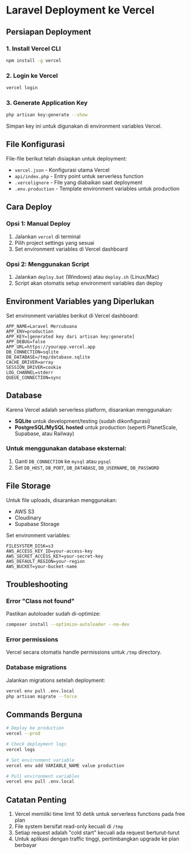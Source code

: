 # Laravel Deployment ke Vercel

## Persiapan Deployment

### 1. Install Vercel CLI
```bash
npm install -g vercel
```

### 2. Login ke Vercel
```bash
vercel login
```

### 3. Generate Application Key
```bash
php artisan key:generate --show
```
Simpan key ini untuk digunakan di environment variables Vercel.

## File Konfigurasi

File-file berikut telah disiapkan untuk deployment:

- `vercel.json` - Konfigurasi utama Vercel
- `api/index.php` - Entry point untuk serverless function
- `.vercelignore` - File yang diabaikan saat deployment
- `.env.production` - Template environment variables untuk production

## Cara Deploy

### Opsi 1: Manual Deploy
1. Jalankan `vercel` di terminal
2. Pilih project settings yang sesuai
3. Set environment variables di Vercel dashboard

### Opsi 2: Menggunakan Script
1. Jalankan `deploy.bat` (Windows) atau `deploy.sh` (Linux/Mac)
2. Script akan otomatis setup environment variables dan deploy

## Environment Variables yang Diperlukan

Set environment variables berikut di Vercel dashboard:

```
APP_NAME=Laravel Mercubuana
APP_ENV=production
APP_KEY=[generated key dari artisan key:generate]
APP_DEBUG=false
APP_URL=https://yourapp.vercel.app
DB_CONNECTION=sqlite
DB_DATABASE=/tmp/database.sqlite
CACHE_DRIVER=array
SESSION_DRIVER=cookie
LOG_CHANNEL=stderr
QUEUE_CONNECTION=sync
```

## Database

Karena Vercel adalah serverless platform, disarankan menggunakan:
- **SQLite** untuk development/testing (sudah dikonfigurasi)
- **PostgreSQL/MySQL hosted** untuk production (seperti PlanetScale, Supabase, atau Railway)

### Untuk menggunakan database eksternal:
1. Ganti `DB_CONNECTION` ke `mysql` atau `pgsql`
2. Set `DB_HOST`, `DB_PORT`, `DB_DATABASE`, `DB_USERNAME`, `DB_PASSWORD`

## File Storage

Untuk file uploads, disarankan menggunakan:
- AWS S3
- Cloudinary
- Supabase Storage

Set environment variables:
```
FILESYSTEM_DISK=s3
AWS_ACCESS_KEY_ID=your-access-key
AWS_SECRET_ACCESS_KEY=your-secret-key
AWS_DEFAULT_REGION=your-region
AWS_BUCKET=your-bucket-name
```

## Troubleshooting

### Error "Class not found"
Pastikan autoloader sudah di-optimize:
```bash
composer install --optimize-autoloader --no-dev
```

### Error permissions
Vercel secara otomatis handle permissions untuk `/tmp` directory.

### Database migrations
Jalankan migrations setelah deployment:
```bash
vercel env pull .env.local
php artisan migrate --force
```

## Commands Berguna

```bash
# Deploy ke production
vercel --prod

# Check deployment logs
vercel logs

# Set environment variable
vercel env add VARIABLE_NAME value production

# Pull environment variables
vercel env pull .env.local
```

## Catatan Penting

1. Vercel memiliki time limit 10 detik untuk serverless functions pada free plan
2. File system bersifat read-only kecuali di `/tmp`
3. Setiap request adalah "cold start" kecuali ada request berturut-turut
4. Untuk aplikasi dengan traffic tinggi, pertimbangkan upgrade ke plan berbayar
